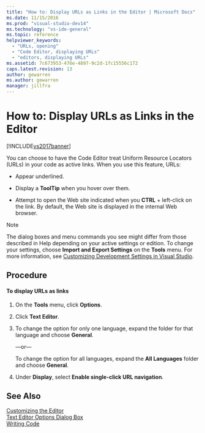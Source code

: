 ```yaml
---
title: "How to: Display URLs as Links in the Editor | Microsoft Docs"
ms.date: 11/15/2016
ms.prod: "visual-studio-dev14"
ms.technology: "vs-ide-general"
ms.topic: reference
helpviewer_keywords: 
  - "URLs, opening"
  - "Code Editor, displaying URLs"
  - "editors, displaying URLs"
ms.assetid: 7c673953-476e-4897-9c2d-1fc15556c172
caps.latest.revision: 13
author: gewarren
ms.author: gewarren
manager: jillfra
---
```

# How to: Display URLs as Links in the Editor
[!INCLUDE[vs2017banner](../../includes/vs2017banner.md)]

  
You can choose to have the Code Editor treat Uniform Resource Locators (URLs) in your code as active links. When you use this feature, URLs:  
  
-   Appear underlined.  
  
-   Display a **ToolTip** when you hover over them.  
  
-   Attempt to open the Web site indicated when you **CTRL** + left-click on the link. By default, the Web site is displayed in the internal Web browser.  
  
> [!NOTE]
>  The dialog boxes and menu commands you see might differ from those described in Help depending on your active settings or edition. To change your settings, choose **Import and Export Settings** on the **Tools** menu. For more information, see [Customizing Development Settings in Visual Studio](http://msdn.microsoft.com/22c4debb-4e31-47a8-8f19-16f328d7dcd3).  
  
## Procedure  
  
#### To display URLs as links  
  
1.  On the **Tools** menu, click **Options**.  
  
2.  Click **Text Editor**.  
  
3.  To change the option for only one language, expand the folder for that language and choose **General**.  
  
     —or—  
  
     To change the option for all languages, expand the **All Languages** folder and choose **General**.  
  
4.  Under **Display**, select **Enable single-click URL navigation**.  
  
## See Also  
 [Customizing the Editor](../../ide/customizing-the-editor.md)   
 [Text Editor Options Dialog Box](../../ide/reference/text-editor-options-dialog-box.md)   
 [Writing Code](../../ide/writing-code-in-the-code-and-text-editor.md)
